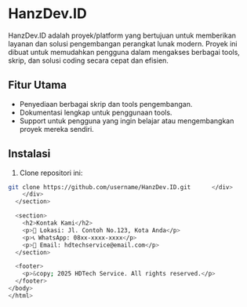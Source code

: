 # HanzDev.ID

HanzDev.ID adalah proyek/platform yang bertujuan untuk memberikan layanan dan solusi pengembangan perangkat lunak modern. Proyek ini dibuat untuk memudahkan pengguna dalam mengakses berbagai tools, skrip, dan solusi coding secara cepat dan efisien.

## Fitur Utama

- Penyediaan berbagai skrip dan tools pengembangan.
- Dokumentasi lengkap untuk penggunaan tools.
- Support untuk pengguna yang ingin belajar atau mengembangkan proyek mereka sendiri.

## Instalasi

1. Clone repositori ini:
```bash
git clone https://github.com/username/HanzDev.ID.git      </div>
    </div>
  </section>

  <section>
    <h2>Kontak Kami</h2>
    <p>📍 Lokasi: Jl. Contoh No.123, Kota Anda</p>
    <p>📞 WhatsApp: 08xx-xxxx-xxxx</p>
    <p>📧 Email: hdtechservice@email.com</p>
  </section>

  <footer>
    <p>&copy; 2025 HDTech Service. All rights reserved.</p>
  </footer>
</body>
</html>
